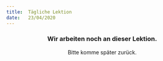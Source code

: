 ```yaml
---
title:  Tägliche Lektion
date:   23/04/2020
---
```


### <center>Wir arbeiten noch an dieser Lektion.</center>
<center>Bitte komme später zurück.</center>